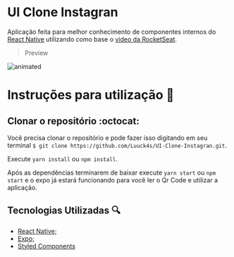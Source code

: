 # UI Clone Instagran

Aplicação feita para melhor conhecimento de componentes internos do [React Native](https://facebook.github.io/react-native/) utilizando como base o [video da RocketSeat](https://www.youtube.com/watch?v=2nXsLpUCO20). 

>Preview

![animated ](https://github.com/Luuck4s/UI-Clone-Instragran/blob/master/src/assets/video-demonstracao.gif?raw=true)


# Instruções para utilização  :hammer:
	
## Clonar o repositório :octocat:

 Você precisa clonar o repositório e pode fazer isso digitando em seu terminal `$ git clone https://github.com/Luuck4s/UI-Clone-Instagran.git`.
 
Execute `yarn install` ou `npm install`.

Após as dependências terminarem de baixar execute `yarn start` ou `npm start` e o expo já estará funcionando para você ler o Qr Code e utilizar a aplicação.

## Tecnologias Utilizadas :mag:

- [React Native;](https://facebook.github.io/react-native/)
- [Expo;](https://expo.io/)
- [Styled Components](https://styled-components.com/)